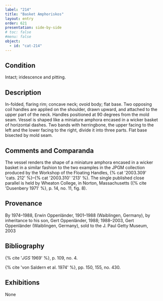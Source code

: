 ```yaml
---
label: "214"
title: "Basket Amphoriskos"
layout: entry
order: 621
presentation: side-by-side
# toc: false
#menu: false 
object:
  - id: "cat-214"
---
```


## Condition

Intact; iridescence and pitting.

## Description

In-folded, flaring rim; concave neck; ovoid body; flat base. Two opposing coil handles are applied on the shoulder, drawn upward, and attached to the upper part of the neck. Handles positioned at 90 degrees from the mold seam. Vessel is shaped like a miniature amphora encased in a wicker basket of horizontal dashes. Two bands with herringbone, the upper facing to the left and the lower facing to the right, divide it into three parts. Flat base bisected by mold seam.

## Comments and Comparanda

The vessel renders the shape of a miniature amphora encased in a wicker basket in a similar fashion to the two examples in the JPGM collection produced by the Workshop of the Floating Handles, {% cat '2003.309' 'cats. 212' %}–{% cat '2003.310' '213' %}. The single published close parallel is held by Wheaton College, in Norton, Massachusetts ({% cite 'Dusenbery 1971' %}, p. 14, no. 11, fig. 8).

## Provenance

By 1974–1988, Erwin Oppenländer, 1901–1988 (Waiblingen, Germany), by inheritance to his son, Gert Oppenländer, 1988; 1988–2003, Gert Oppenländer (Waiblingen, Germany), sold to the J. Paul Getty Museum, 2003

## Bibliography

{% cite '*JGS* 1969' %}, p. 109, no. 4.

{% cite 'von Saldern et al. 1974' %}, pp. 150, 155, no. 430.

## Exhibitions

None